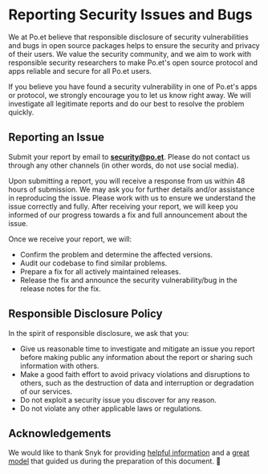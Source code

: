 # Reporting Security Issues and Bugs

We at Po.et believe that responsible disclosure of security vulnerabilities and bugs in open source packages helps to ensure the security and privacy of their users. We value the security community, and we aim to work with responsible security researchers to make Po.et's open source protocol and apps reliable and secure for all Po.et users.

If you believe you have found a security vulnerability in one of Po.et's apps or protocol, we strongly encourage you to let us know right away. We will investigate all legitimate reports and do our best to resolve the problem quickly.

## Reporting an Issue

Submit your report by email to **security@po.et**. Please do not contact us through any other channels (in other words, do not use social media).

Upon submitting a report, you will receive a response from us within 48 hours of submission. We may ask you for further details and/or assistance in reproducing the issue. Please work with us to ensure we understand the issue correctly and fully. After receiving your report, we will keep you informed of our progress towards a fix and full announcement about the issue.

Once we receive your report, we will:

  * Confirm the problem and determine the affected versions.
  * Audit our codebase to find similar problems.
  * Prepare a fix for all actively maintained releases.
  * Release the fix and announce the security vulnerability/bug in the release notes for the fix.

## Responsible Disclosure Policy

In the spirit of responsible disclosure, we ask that you:

  * Give us reasonable time to investigate and mitigate an issue you report before making public any information about the report or sharing such information with others.
  * Make a good faith effort to avoid privacy violations and disruptions to others, such as the destruction of data and interruption or degradation of our services.
  * Do not exploit a security issue you discover for any reason.
  * Do not violate any other applicable laws or regulations.

## Acknowledgements

We would like to thank Snyk for providing [helpful information](https://snyk.io/blog/ten-git-hub-security-best-practices) and a [great model](https://github.com/snyk/snyk/blob/master/SECURITY.md) that guided us during the preparation of this document. 🙇

